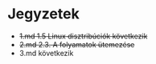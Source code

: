 # Jegyzetek

* ~~1.md 1.5 Linux disztribúciók következik~~
* ~~2.md 2.3. A folyamatok ütemezése~~
* 3.md következik
